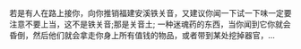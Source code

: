 若是有人在路上接你，向你推销福建安溪铁关音，又建议你闻一下试一下味一定要注意不要上当，这不是铁关音;那是关音土; 一种迷魂药的东西，当你闻到它你就会昏倒，然后他们就会拿走你身上所有值钱的物品，或者带到某处挖掉器官，... ​​​​